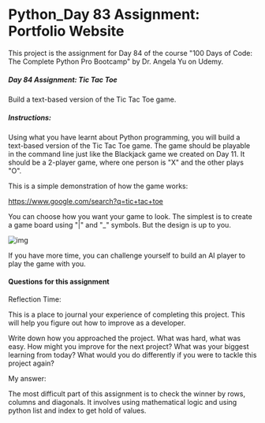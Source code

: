 # Python_Day 83 Assignment: Portfolio Website
This project is the assignment for Day 84 of the course "100 Days of Code: The Complete Python Pro Bootcamp" by Dr. Angela Yu on Udemy.

##### **Day 84 Assignment: **Tic Tac Toe****

Build a text-based version of the Tic Tac Toe game.

##### **Instructions:**

Using what you have learnt about Python programming, you will build a text-based version of the Tic Tac Toe game. The game should be playable in the command line just like the Blackjack game we created on Day 11. It should be a 2-player game, where one person is "X" and the other plays "O".



This is a simple demonstration of how the game works:

https://www.google.com/search?q=tic+tac+toe



You can choose how you want your game to look. The simplest is to create a game board using "|" and "_" symbols. But the design is up to you.

![img](https://img-c.udemycdn.com/redactor/raw/assignment/2020-11-01_12-03-38-e5280d9fe826c4159963ec47097fc2e5.png)



If you have more time, you can challenge yourself to build an AI player to play the game with you.

#### Questions for this assignment

Reflection Time:

This is a place to journal your experience of completing this project. This will help you figure out how to improve as a developer.

Write down how you approached the project. What was hard, what was easy. How might you improve for the next project? What was your biggest learning from today? What would you do differently if you were to tackle this project again?

My answer:

The most difficult part of this assignment is to check the winner by rows, columns and diagonals. It involves using mathematical logic and using python list and index to get hold of values. 

